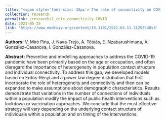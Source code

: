 ```yaml
---
title: "<span style='font-size: 18px'> The role of connectivity on COVID-19 preventive approaches"
collection: research
permalink: /research/1_role_connectivity_COVID
date: 2021-05-25
link: 'https://www.medrxiv.org/content/10.1101/2021.03.11.21253348v3'
---
```


**Authors:** V. Miró Pina, J. Nava-Trejo, A. Tóbiás, E. Nzabarushimana, A. González-Casanova, I. González-Casanova.
 
**Abstract:** Preventive and modelling approaches to address the COVID-19 pandemic have been primarily based on the age or occupation, and often disregard the importance of heterogeneity in population contact structure and individual connectivity. To address this gap, we developed models based on Erdős-Rényi and a power law degree distribution that first incorporate the role of heterogeneity and connectivity and then can be expanded to make assumptions about demographic characteristics. Results demonstrate that variations in the number of connections of individuals within a population modify the impact of public health interventions such as lockdown or vaccination approaches. We conclude that the most effective strategy will vary depending on the underlying contact structure of individuals within a population and on timing of the interventions.
